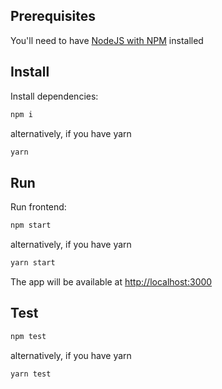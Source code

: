 ## Prerequisites

You'll need to have [NodeJS with NPM](https://nodejs.org/en/) installed

## Install

Install dependencies:
```sh
npm i
```

alternatively, if you have yarn
```sh
yarn
```

## Run

Run frontend:

```sh
npm start
```

alternatively, if you have yarn

```sh
yarn start
```

The app will be available at [http://localhost:3000](http://localhost:3000)

## Test

```sh
npm test
```

alternatively, if you have yarn

```sh
yarn test
```
